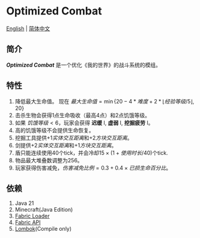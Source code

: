 # Optimized Combat
[English](README.md) | [简体中文](README_zh-CN.md)
## 简介
***Optimized Combat*** 是一个优化《我的世界》的战斗系统的模组。
## 特性
1. 降低最大生命值。 现在 $最大生命值=\min\{20-4*难度+2*\lfloor{经验等级/5}\rfloor,20\}$
2. 击杀生物会获得1点生命吸收（最高4点）和2点饥饿等级。
3. 如果 $饥饿等级<6$，玩家会获得 **迟缓** I, **虚弱** I, **挖掘疲劳** I。
4. 高的饥饿等级不会提供生命恢复。
5. 挖掘工具提供+1*实体交互距离*和+2*方块交互距离*。
6. 剑提供+2*实体交互距离*和+1*方块交互距离*。
7. 盾只能连续使用40个tick，并会冷却$15\times{(1+使用时长/40)}$个tick.
8. 物品最大堆叠数调整为256。
9. 玩家获得伤害减免，$伤害减免比例=0.3+0.4\times{已损生命百分比}$。
## 依赖
1. Java 21
2. Minecraft(Java Edition)
3. [Fabric Loader](https://fabricmc.net/use/installer/)
4. [Fabric API](https://www.curseforge.com/minecraft/mc-mods/fabric-api)
5. [Lombok](https://projectlombok.org/)(Compile only)
